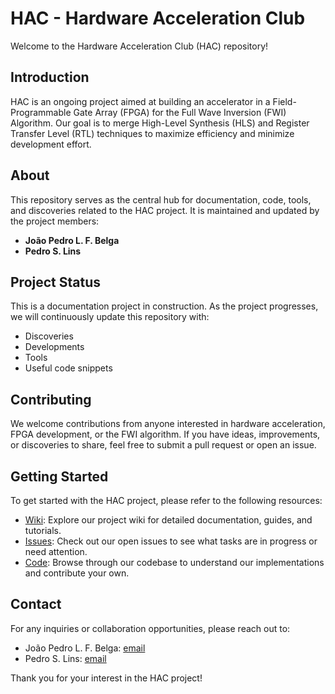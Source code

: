# HAC - Hardware Acceleration Club

Welcome to the Hardware Acceleration Club (HAC) repository! 

## Introduction

HAC is an ongoing project aimed at building an accelerator in a Field-Programmable Gate Array (FPGA) for the Full Wave Inversion (FWI) Algorithm. Our goal is to merge High-Level Synthesis (HLS) and Register Transfer Level (RTL) techniques to maximize efficiency and minimize development effort.

## About

This repository serves as the central hub for documentation, code, tools, and discoveries related to the HAC project. It is maintained and updated by the project members:

- **João Pedro L. F. Belga**
- **Pedro S. Lins**

## Project Status

This is a documentation project in construction. As the project progresses, we will continuously update this repository with:

- Discoveries
- Developments
- Tools
- Useful code snippets

## Contributing

We welcome contributions from anyone interested in hardware acceleration, FPGA development, or the FWI algorithm. If you have ideas, improvements, or discoveries to share, feel free to submit a pull request or open an issue.

## Getting Started

To get started with the HAC project, please refer to the following resources:

- [Wiki](wiki): Explore our project wiki for detailed documentation, guides, and tutorials.
- [Issues](issues): Check out our open issues to see what tasks are in progress or need attention.
- [Code](code): Browse through our codebase to understand our implementations and contribute your own.

## Contact

For any inquiries or collaboration opportunities, please reach out to:

- João Pedro L. F. Belga: [email](mailto:jpedrobelga@usp.br)
- Pedro S. Lins: [email](mailto:pedrolins@usp.br)

Thank you for your interest in the HAC project!

